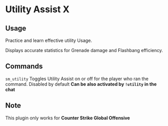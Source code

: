# Utility Assist X  

## Usage

Practice and learn effective utility Usage.  

Displays accurate statistics for Grenade damage and Flashbang efficiency.  

## Commands

`sm_utility` Toggles Utility Assist on or off for the player who ran the command. Disabled by default **Can be also activated by `!utility` in the chat**

## Note  

This plugin only works for **Counter Strike Global Offensive**
